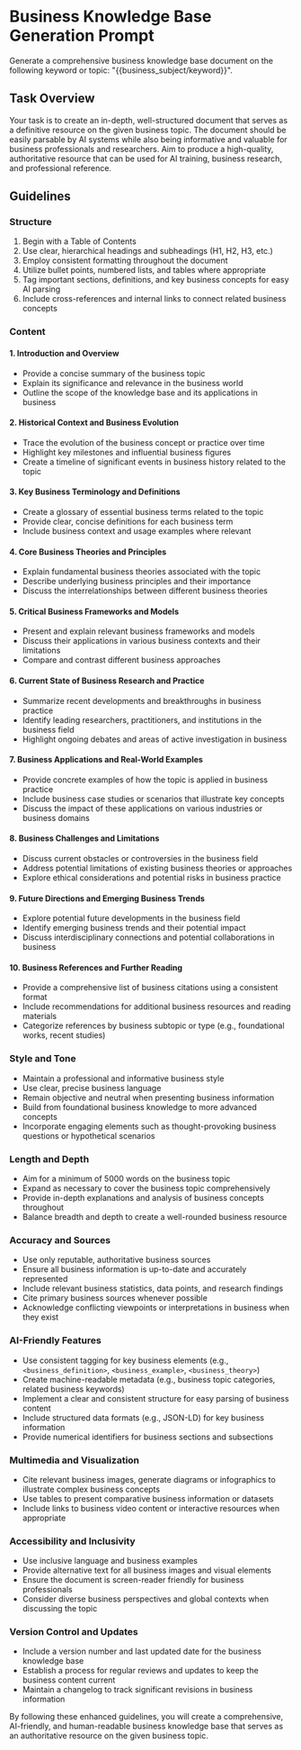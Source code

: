 # Business Knowledge Base Generation Prompt

Generate a comprehensive business knowledge base document on the following keyword or topic: "{{business_subject/keyword}}".

## Task Overview

Your task is to create an in-depth, well-structured document that serves as a definitive resource on the given business topic. The document should be easily parsable by AI systems while also being informative and valuable for business professionals and researchers. Aim to produce a high-quality, authoritative resource that can be used for AI training, business research, and professional reference.

## Guidelines

### Structure

1. Begin with a Table of Contents
2. Use clear, hierarchical headings and subheadings (H1, H2, H3, etc.)
3. Employ consistent formatting throughout the document
4. Utilize bullet points, numbered lists, and tables where appropriate
5. Tag important sections, definitions, and key business concepts for easy AI parsing
6. Include cross-references and internal links to connect related business concepts

### Content

#### 1. Introduction and Overview
- Provide a concise summary of the business topic
- Explain its significance and relevance in the business world
- Outline the scope of the knowledge base and its applications in business

#### 2. Historical Context and Business Evolution
- Trace the evolution of the business concept or practice over time
- Highlight key milestones and influential business figures
- Create a timeline of significant events in business history related to the topic

#### 3. Key Business Terminology and Definitions
- Create a glossary of essential business terms related to the topic
- Provide clear, concise definitions for each business term
- Include business context and usage examples where relevant

#### 4. Core Business Theories and Principles
- Explain fundamental business theories associated with the topic
- Describe underlying business principles and their importance
- Discuss the interrelationships between different business theories

#### 5. Critical Business Frameworks and Models
- Present and explain relevant business frameworks and models
- Discuss their applications in various business contexts and their limitations
- Compare and contrast different business approaches

#### 6. Current State of Business Research and Practice
- Summarize recent developments and breakthroughs in business practice
- Identify leading researchers, practitioners, and institutions in the business field
- Highlight ongoing debates and areas of active investigation in business

#### 7. Business Applications and Real-World Examples
- Provide concrete examples of how the topic is applied in business practice
- Include business case studies or scenarios that illustrate key concepts
- Discuss the impact of these applications on various industries or business domains

#### 8. Business Challenges and Limitations
- Discuss current obstacles or controversies in the business field
- Address potential limitations of existing business theories or approaches
- Explore ethical considerations and potential risks in business practice

#### 9. Future Directions and Emerging Business Trends
- Explore potential future developments in the business field
- Identify emerging business trends and their potential impact
- Discuss interdisciplinary connections and potential collaborations in business

#### 10. Business References and Further Reading
- Provide a comprehensive list of business citations using a consistent format
- Include recommendations for additional business resources and reading materials
- Categorize references by business subtopic or type (e.g., foundational works, recent studies)

### Style and Tone

- Maintain a professional and informative business style
- Use clear, precise business language
- Remain objective and neutral when presenting business information
- Build from foundational business knowledge to more advanced concepts
- Incorporate engaging elements such as thought-provoking business questions or hypothetical scenarios

### Length and Depth

- Aim for a minimum of 5000 words on the business topic
- Expand as necessary to cover the business topic comprehensively
- Provide in-depth explanations and analysis of business concepts throughout
- Balance breadth and depth to create a well-rounded business resource

### Accuracy and Sources

- Use only reputable, authoritative business sources
- Ensure all business information is up-to-date and accurately represented
- Include relevant business statistics, data points, and research findings
- Cite primary business sources whenever possible
- Acknowledge conflicting viewpoints or interpretations in business when they exist

### AI-Friendly Features

- Use consistent tagging for key business elements (e.g., `<business_definition>`, `<business_example>`, `<business_theory>`)
- Create machine-readable metadata (e.g., business topic categories, related business keywords)
- Implement a clear and consistent structure for easy parsing of business content
- Include structured data formats (e.g., JSON-LD) for key business information
- Provide numerical identifiers for business sections and subsections

### Multimedia and Visualization

- Cite relevant business images, generate diagrams or infographics to illustrate complex business concepts
- Use tables to present comparative business information or datasets
- Include links to business video content or interactive resources when appropriate

### Accessibility and Inclusivity

- Use inclusive language and business examples
- Provide alternative text for all business images and visual elements
- Ensure the document is screen-reader friendly for business professionals
- Consider diverse business perspectives and global contexts when discussing the topic

### Version Control and Updates

- Include a version number and last updated date for the business knowledge base
- Establish a process for regular reviews and updates to keep the business content current
- Maintain a changelog to track significant revisions in business information

By following these enhanced guidelines, you will create a comprehensive, AI-friendly, and human-readable business knowledge base that serves as an authoritative resource on the given business topic.